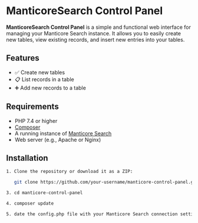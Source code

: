 # ManticoreSearch Control Panel

**ManticoreSearch Control Panel** is a simple and functional web interface for managing your Manticore Search instance. It allows you to easily create new tables, view existing records, and insert new entries into your tables.

## Features

- ✅ Create new tables  
- 📋 List records in a table  
- ➕ Add new records to a table  

## Requirements

- PHP 7.4 or higher  
- [Composer](https://getcomposer.org/)  
- A running instance of [Manticore Search](https://manticoresearch.com/)  
- Web server (e.g., Apache or Nginx)

## Installation

```bash
1. Clone the repository or download it as a ZIP:

   git clone https://github.com/your-username/manticore-control-panel.git

3. cd manticore-control-panel

4. composer update

5. date the config.php file with your Manticore Search connection settings.

```
